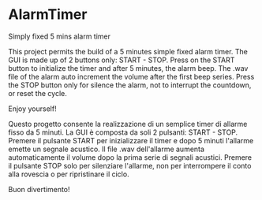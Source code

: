 # AlarmTimer
Simply fixed 5 mins alarm timer

This project permits the build of a 5 minutes simple fixed alarm timer.
The GUI is made up of 2 buttons only: START - STOP.
Press on the START button to initialize the timer and after 5 minutes, the alarm beep.
The .wav file of the alarm auto increment the volume after the first beep series. 
Press the STOP button only for silence the alarm, not to interrupt the countdown, or reset the cycle.

Enjoy yourself!

Questo progetto consente la realizzazione di un semplice timer di allarme fisso da 5 minuti. La GUI è composta da soli 2 pulsanti: START - STOP. Premere il pulsante START per inizializzare il timer e dopo 5 minuti l'allarme emette un segnale acustico. Il file .wav dell'allarme aumenta automaticamente il volume dopo la prima serie di segnali acustici. Premere il pulsante STOP solo per silenziare l'allarme, non per interrompere il conto alla rovescia o per ripristinare il ciclo.

Buon divertimento!
